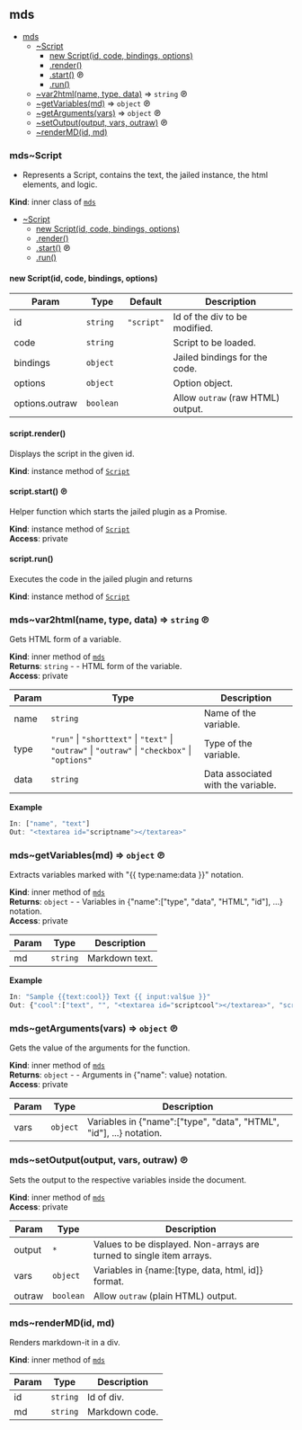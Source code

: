 <a name="module_mds"></a>

## mds

* [mds](#module_mds)
    * [~Script](#module_mds..Script)
        * [new Script(id, code, bindings, options)](#new_module_mds..Script_new)
        * [.render()](#module_mds..Script+render)
        * [.start()](#module_mds..Script+start) ℗
        * [.run()](#module_mds..Script+run)
    * [~var2html(name, type, data)](#module_mds..var2html) ⇒ <code>string</code> ℗
    * [~getVariables(md)](#module_mds..getVariables) ⇒ <code>object</code> ℗
    * [~getArguments(vars)](#module_mds..getArguments) ⇒ <code>object</code> ℗
    * [~setOutput(output, vars, outraw)](#module_mds..setOutput) ℗
    * [~renderMD(id, md)](#module_mds..renderMD)

<a name="module_mds..Script"></a>

### mds~Script
- Represents a Script, contains the text, the jailed instance, the html elements, and logic.

**Kind**: inner class of [<code>mds</code>](#module_mds)  

* [~Script](#module_mds..Script)
    * [new Script(id, code, bindings, options)](#new_module_mds..Script_new)
    * [.render()](#module_mds..Script+render)
    * [.start()](#module_mds..Script+start) ℗
    * [.run()](#module_mds..Script+run)

<a name="new_module_mds..Script_new"></a>

#### new Script(id, code, bindings, options)

| Param | Type | Default | Description |
| --- | --- | --- | --- |
| id | <code>string</code> | <code>&quot;script&quot;</code> | Id of the div to be modified. |
| code | <code>string</code> |  | Script to be loaded. |
| bindings | <code>object</code> |  | Jailed bindings for the code. |
| options | <code>object</code> |  | Option object. |
| options.outraw | <code>boolean</code> |  | Allow `outraw` (raw HTML) output. |

<a name="module_mds..Script+render"></a>

#### script.render()
Displays the script in the given id.

**Kind**: instance method of [<code>Script</code>](#module_mds..Script)  
<a name="module_mds..Script+start"></a>

#### script.start() ℗
Helper function which starts the jailed plugin as a Promise.

**Kind**: instance method of [<code>Script</code>](#module_mds..Script)  
**Access**: private  
<a name="module_mds..Script+run"></a>

#### script.run()
Executes the code in the jailed plugin and returns

**Kind**: instance method of [<code>Script</code>](#module_mds..Script)  
<a name="module_mds..var2html"></a>

### mds~var2html(name, type, data) ⇒ <code>string</code> ℗
Gets HTML form of a variable.

**Kind**: inner method of [<code>mds</code>](#module_mds)  
**Returns**: <code>string</code> - - HTML form of the variable.  
**Access**: private  

| Param | Type | Description |
| --- | --- | --- |
| name | <code>string</code> | Name of the variable. |
| type | <code>&quot;run&quot;</code> \| <code>&quot;shorttext&quot;</code> \| <code>&quot;text&quot;</code> \| <code>&quot;outraw&quot;</code> \| <code>&quot;outraw&quot;</code> \| <code>&quot;checkbox&quot;</code> \| <code>&quot;options&quot;</code> | Type of the variable. |
| data | <code>string</code> | Data associated with the variable. |

**Example**  
```js
In: ["name", "text"]Out: "<textarea id="scriptname"></textarea>"
```
<a name="module_mds..getVariables"></a>

### mds~getVariables(md) ⇒ <code>object</code> ℗
Extracts variables marked with "{{ type:name:data }}" notation.

**Kind**: inner method of [<code>mds</code>](#module_mds)  
**Returns**: <code>object</code> - - Variables in {"name":["type", "data", "HTML", "id"], ...} notation.  
**Access**: private  

| Param | Type | Description |
| --- | --- | --- |
| md | <code>string</code> | Markdown text. |

**Example**  
```js
In: "Sample {{text:cool}} Text {{ input:val$ue }}"Out: {"cool":["text", "", "<textarea id="scriptcool"></textarea>", "scriptcool"], "val$ue":...}
```
<a name="module_mds..getArguments"></a>

### mds~getArguments(vars) ⇒ <code>object</code> ℗
Gets the value of the arguments for the function.

**Kind**: inner method of [<code>mds</code>](#module_mds)  
**Returns**: <code>object</code> - - Arguments in {"name": value} notation.  
**Access**: private  

| Param | Type | Description |
| --- | --- | --- |
| vars | <code>object</code> | Variables in {"name":["type", "data", "HTML", "id"], ...} notation. |

<a name="module_mds..setOutput"></a>

### mds~setOutput(output, vars, outraw) ℗
Sets the output to the respective variables inside the document.

**Kind**: inner method of [<code>mds</code>](#module_mds)  
**Access**: private  

| Param | Type | Description |
| --- | --- | --- |
| output | <code>\*</code> | Values to be displayed. Non-arrays are turned to single item arrays. |
| vars | <code>object</code> | Variables in {name:[type, data, html, id]} format. |
| outraw | <code>boolean</code> | Allow `outraw` (plain HTML) output. |

<a name="module_mds..renderMD"></a>

### mds~renderMD(id, md)
Renders markdown-it in a div.

**Kind**: inner method of [<code>mds</code>](#module_mds)  

| Param | Type | Description |
| --- | --- | --- |
| id | <code>string</code> | Id of div. |
| md | <code>string</code> | Markdown code. |

